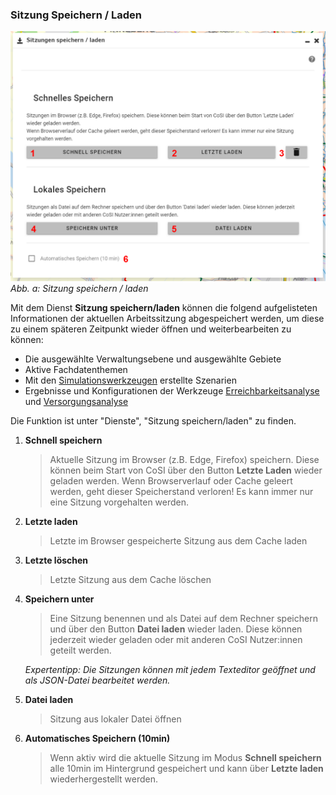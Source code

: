 
### Sitzung Speichern / Laden 

![Abbildung 1: Sitzung Speichern](/cosi/manuals/014_sitzungspeichern.PNG)
*Abb. a: Sitzung speichern / laden*

Mit dem Dienst **Sitzung speichern/laden** können die folgend aufgelisteten Informationen der aktuellen Arbeitssitzung abgespeichert werden, um diese zu einem späteren Zeitpunkt wieder öffnen und weiterbearbeiten zu können:

- Die ausgewählte Verwaltungsebene und ausgewählte Gebiete
- Aktive Fachdatenthemen 
- Mit den [Simulationswerkzeugen](/cosi/manuals/009einrichtungenanlegen.md) erstellte Szenarien 
- Ergebnisse und Konfigurationen der Werkzeuge [Erreichbarkeitsanalyse](/cosi/manuals/003erreichbarkeitsanalyse.md) und [Versorgungsanalyse](/cosi/manuals/006versorgungsanalyse.md)

Die Funktion ist unter "Dienste", "Sitzung speichern/laden" zu finden.


1. **Schnell speichern**
   > Aktuelle Sitzung im Browser (z.B. Edge, Firefox) speichern. Diese können beim Start von CoSI über den Button **Letzte Laden** wieder geladen werden. Wenn Browserverlauf oder Cache geleert werden, geht dieser Speicherstand verloren! Es kann immer nur eine Sitzung vorgehalten werden.
2. **Letzte laden**
   > Letzte im Browser gespeicherte Sitzung aus dem Cache laden
3. **Letzte löschen**
   > Letzte Sitzung aus dem Cache löschen
4. **Speichern unter**
   > Eine Sitzung benennen und als Datei auf dem Rechner speichern und über den Button **Datei laden** wieder laden. Diese können jederzeit wieder geladen oder mit anderen CoSI Nutzer:innen geteilt werden. 
   
   *Expertentipp: Die Sitzungen können mit jedem Texteditor geöffnet und als JSON-Datei bearbeitet werden.*
5. **Datei laden**
   > Sitzung aus lokaler Datei öffnen
6. **Automatisches Speichern (10min)**
   > Wenn aktiv wird die aktuelle Sitzung im Modus **Schnell speichern** alle 10min im Hintergrund gespeichert und kann über **Letzte laden** wiederhergestellt werden.
